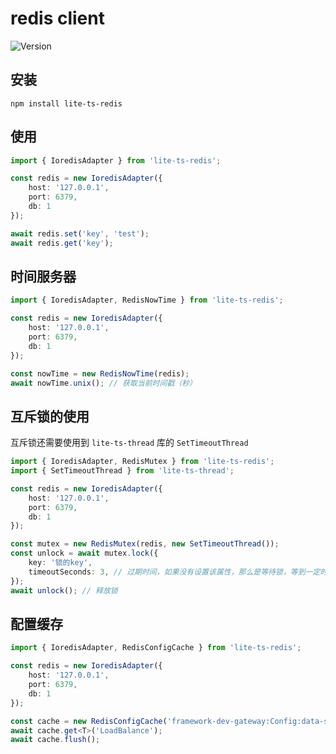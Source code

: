 # redis client

![Version](https://img.shields.io/badge/version-1.1.0-green.svg)

## 安装
```
npm install lite-ts-redis
```

## 使用

```typescript
import { IoredisAdapter } from 'lite-ts-redis';

const redis = new IoredisAdapter({
    host: '127.0.0.1',
    port: 6379,
    db: 1
});

await redis.set('key', 'test');
await redis.get('key');
```

## 时间服务器

```typescript
import { IoredisAdapter, RedisNowTime } from 'lite-ts-redis';

const redis = new IoredisAdapter({
    host: '127.0.0.1',
    port: 6379,
    db: 1
});

const nowTime = new RedisNowTime(redis);
await nowTime.unix(); // 获取当前时间戳（秒）
```

## 互斥锁的使用

互斥锁还需要使用到 `lite-ts-thread` 库的 `SetTimeoutThread`

```typescript
import { IoredisAdapter, RedisMutex } from 'lite-ts-redis';
import { SetTimeoutThread } from 'lite-ts-thread';

const redis = new IoredisAdapter({
    host: '127.0.0.1',
    port: 6379,
    db: 1
});

const mutex = new RedisMutex(redis, new SetTimeoutThread());
const unlock = await mutex.lock({
    key: '锁的key',
    timeoutSeconds: 3, // 过期时间，如果没有设置该属性，那么是等待锁，等到一定时间获取不到，会抛出异常；如果设置了，只会获取一次锁，获取不到返回 null 
});
await unlock(); // 释放锁
```

## 配置缓存

```typescript
import { IoredisAdapter, RedisConfigCache } from 'lite-ts-redis';

const redis = new IoredisAdapter({
    host: '127.0.0.1',
    port: 6379,
    db: 1
});

const cache = new RedisConfigCache('framework-dev-gateway:Config:data-source', redis, 'ball-mage-prop:Enum');
await cache.get<T>('LoadBalance');
await cache.flush();
```
